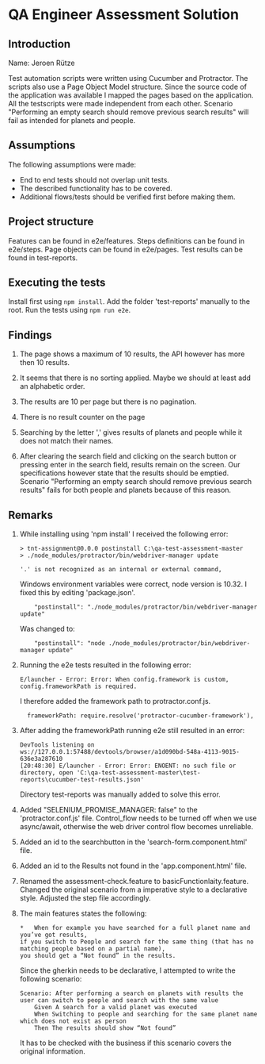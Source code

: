 # QA Engineer Assessment Solution

## Introduction
Name: Jeroen Rütze

Test automation scripts were written using Cucumber and Protractor.
The scripts also use a Page Object Model structure.
Since the source code of the application was available I mapped the pages based on the application.
All the testscripts were made independent from each other.
Scenario "Performing an empty search should remove previous search results" will fail as intended for planets and people.

## Assumptions
The following assumptions were made:
* End to end tests should not overlap unit tests.
* The described functionality has to be covered.
* Additional flows/tests should be verified first before making them.

## Project structure
Features can be found in e2e/features.
Steps definitions can be found in e2e/steps.
Page objects can be found in e2e/pages.
Test results can be found in test-reports.

## Executing the tests
Install first using `npm install`.
Add the folder 'test-reports' manually to the root.
Run the tests using `npm run e2e`.

## Findings

1. The page shows a maximum of 10 results, the API however has more then 10 results.

2. It seems that there is no sorting applied. Maybe we should at least add an alphabetic order. 

3. The results are 10 per page but there is no pagination.

4. There is no result counter on the page

5. Searching by the letter ',' gives results of planets and people while it does not match their names.

6. After clearing the search field and clicking on the search button or pressing enter in the search field, results remain on the screen.
    Our specifications however state that the results should be emptied.
    Scenario "Performing an empty search should remove previous search results" fails for both people and planets because of this reason.

## Remarks 

1. While installing using 'npm install' I received the following error:
    ```
    > tnt-assignment@0.0.0 postinstall C:\qa-test-assessment-master
    > ./node_modules/protractor/bin/webdriver-manager update  
    
    '.' is not recognized as an internal or external command,      
    ```
    Windows environment variables were correct, node version is 10.32.
    I fixed this by editing 'package.json'.
    ```
        "postinstall": "./node_modules/protractor/bin/webdriver-manager update"
    ```
    Was changed to:
    ```
        "postinstall": "node ./node_modules/protractor/bin/webdriver-manager update"
    ```
    
2. Running the e2e tests resulted in the following error:
    ```
    E/launcher - Error: Error: When config.framework is custom, config.frameworkPath is required.
    ```
    I therefore added the framework path to protractor.conf.js.
    ```
      frameworkPath: require.resolve('protractor-cucumber-framework'),  
    ```

3. After adding the frameworkPath running e2e still resulted in an error:
    ```
    DevTools listening on ws://127.0.0.1:57488/devtools/browser/a1d090bd-548a-4113-9015-636e3a287610
    [20:48:30] E/launcher - Error: Error: ENOENT: no such file or directory, open 'C:\qa-test-assessment-master\test-reports\cucumber-test-results.json'
    ```
    Directory test-reports was manually added to solve this error.
    
4. Added "SELENIUM_PROMISE_MANAGER: false" to the 'protractor.conf.js' file.
    Control_flow needs to be turned off when we use async/await, otherwise the web driver control flow becomes unreliable.

5. Added an id to the searchbutton in the 'search-form.component.html' file.

6. Added an id to the Results not found in the 'app.component.html' file.

7. Renamed the assessment-check.feature to basicFunctionlaity.feature.
    Changed the original scenario from a imperative style to a declarative style.
    Adjusted the step file accordingly.

8. The main features states the following:
    ```
    *	When for example you have searched for a full planet name and you’ve got results, 
    if you switch to People and search for the same thing (that has no matching people based on a partial name), 
    you should get a “Not found” in the results.
    ```
    Since the gherkin needs to be declarative, I attempted to write the following scenario:
    ```
    Scenario: After performing a search on planets with results the user can switch to people and search with the same value
        Given A search for a valid planet was executed
        When Switching to people and searching for the same planet name which does not exist as person
        Then The results should show “Not found”
    ```
    It has to be checked with the business if this scenario covers the original information.


